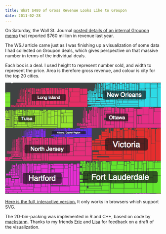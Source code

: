 ```yaml
---
title: What $480 of Gross Revenue Looks Like to Groupon
date: 2011-02-28
---
```

On Saturday, the Wall St. Journal [posted details of an internal Groupon memo](http:/online.wsj.com/article/SB10001424052748703408604576164641411042376.html) that reported $760 million in revenue last year.

The WSJ article came just as I was finishing up a visualization of some data I had collected on Groupon deals, which gives perspective on that massive number in terms of the individual deals.

Each box is a deal. I used height to represent number sold, and width to represent the price. Area is therefore gross revenue, and colour is city for the top 20 cities.

![Groupon Sales Visualization](gpvis.png)

[Here is the full, interactive version.](http://gpvis.bitaesthetics.com) It only works in browsers which support SVG.

The 2D-bin-packing was implemented in R and C++, based on code by [mackstann](https://github.com/mackstann/binpack). Thanks to my friends [Eric](http://www.getinpulse.com/) and [Lisa](http://www.lisazhang.ca/) for feedback on a draft of the visualization.


